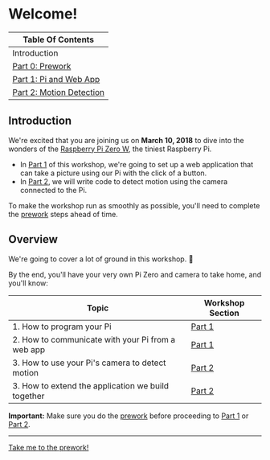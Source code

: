 # Welcome!

| Table Of Contents                   |
| ------------------------------------|
| Introduction                        |
| [Part 0: Prework](docs/prework.md)       |
| [Part 1: Pi and Web App](docs/part1.md)  |
| [Part 2: Motion Detection](docs/part2.md)|

## Introduction

We're excited that you are joining us on **March 10, 2018** to dive into the wonders of the [Raspberry Pi Zero W](https://www.raspberrypi.org/products/raspberry-pi-zero-w/), the tiniest Raspberry Pi.

- In [Part 1](docs/part1.md) of this workshop, we're going to set up a web application that can take a picture using our Pi with the click of a button.
- In [Part 2](docs/part2.md), we will write code to detect motion using the camera connected to the Pi.

To make the workshop run as smoothly as possible, you'll need to complete the [prework](docs/prework.md) steps ahead of time.

## Overview
We're going to cover a lot of ground in this workshop. :tada:

By the end, you'll have your very own Pi Zero and camera to take home, and you'll know:

| Topic                                              | Workshop Section             |
| ---------------------------------------------------|------------------------------|
| 1. How to program your Pi                          | [Part 1](docs/part1.md)           |
| 2. How to communicate with your Pi from a web app  | [Part 1](docs/part1.md)           |
| 3. How to use your Pi's camera to detect motion    | [Part 2](docs/part2.md)           |
| 3. How to extend the application we build together | [Part 2](docs/part2.md)           |

**Important:**
Make sure you do the [prework](docs/prework.md) before proceeding to [Part 1](docs/part1.md) or [Part 2](docs/part2.md).

----

[Take me to the prework!](docs/prework.md)
